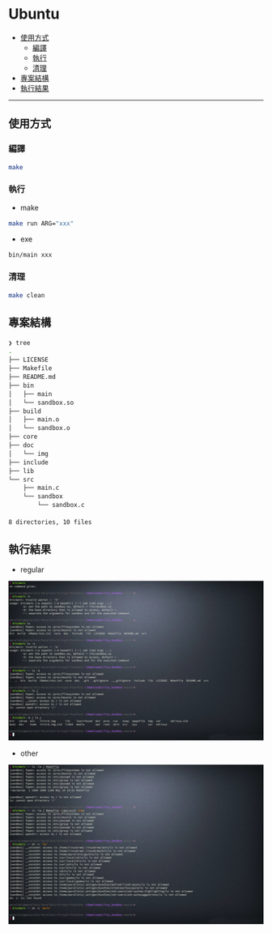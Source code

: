 # Ubuntu

<!-- vim-markdown-toc GFM -->

* [使用方式](#使用方式)
    - [編譯](#編譯)
    - [執行](#執行)
    - [清理](#清理)
* [專案結構](#專案結構)
* [執行結果](#執行結果)

<!-- vim-markdown-toc -->

---

## 使用方式

### 編譯

```zsh
make
```

### 執行

-   make

```zsh
make run ARG="xxx"
```

-   exe

```zsh
bin/main xxx
```

### 清理

```zsh
make clean
```

## 專案結構

```zsh
❯ tree
.
├── LICENSE
├── Makefile
├── README.md
├── bin
│   ├── main
│   └── sandbox.so
├── build
│   ├── main.o
│   └── sandbox.o
├── core
├── doc
│   └── img
├── include
├── lib
└── src
    ├── main.c
    └── sandbox
        └── sandbox.c

8 directories, 10 files
```

## 執行結果

-   regular

![01](doc/img/01.png)

-   other

![02](doc/img/02.png)
